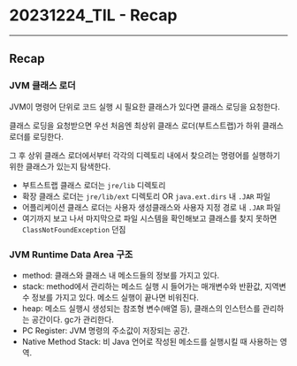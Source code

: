 # 20231224_TIL - Recap

---

## Recap

### JVM 클래스 로더

JVM이 명령어 단위로 코드 실행 시 필요한 클래스가 있다면 클래스 로딩을 요청한다.

클래스 로딩을 요청받으면 우선 처음엔 최상위 클래스 로더(부트스트랩)가 하위 클래스 로더를 로딩한다.

그 후 상위 클래스 로더에서부터 각각의 디렉토리 내에서 찾으려는 명령어를 실행하기 위한 클래스가 있는지 탐색한다. 

- 부트스트랩 클래스 로더는 `jre/lib` 디렉토리
- 확장 클래스 로더는 `jre/lib/ext` 디렉토리 OR `java.ext.dirs` 내 `.JAR` 파일
- 어플리케이션 클래스 로더는 사용자 생성클래스와 사용자 지정 경로 내 `.JAR` 파일
- 여기까지 보고 나서 마지막으로 파일 시스템을 확인해보고 클래스를 찾지 못하면 `ClassNotFoundException` 던짐

### JVM Runtime Data Area 구조

- method: 클래스와 클래스 내 메소드들의 정보를 가지고 있다.
- stack: method에서 관리하는 메소드 실행 시 들어가는 매개변수와 반환값, 지역변수 정보를 가지고 있다. 메소드 실행이 끝나면 비워진다.
- heap: 메소드 실행시 생성되는 참조형 변수(배열 등), 클래스의 인스턴스를 관리하는 공간이다. gc가 관리한다.
- PC Register: JVM 명령의 주소값이 저장되는 공간.
- Native Method Stack: 비 Java 언어로 작성된 메소드를 실행시킬 때 사용하는 영역.